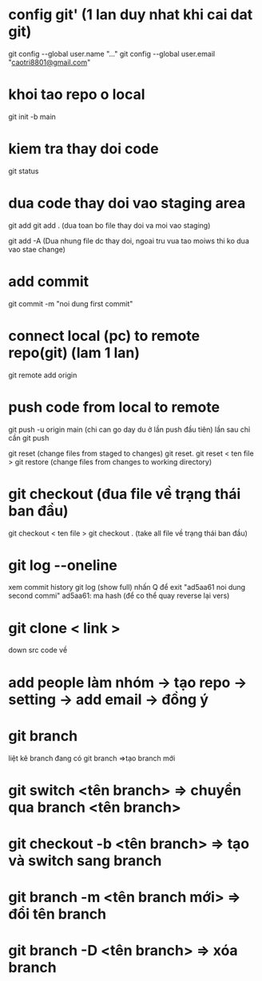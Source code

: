 # config git' (1 lan duy nhat khi cai dat git)
git config --global user.name "..."
git config --global user.email "caotri8801@gmail.com"
# khoi tao repo o local
git init -b main
# kiem tra thay doi code
git status
# dua code thay doi vao staging area
git add <ten file>
git add . (dua toan bo file thay doi va moi vao staging)

git add -A (Dua nhung file dc thay doi, ngoai tru vua tao moiws thi ko dua  vao stae change)

# add commit
git commit -m "noi dung first commit"

# connect local (pc) to remote repo(git) (lam 1 lan)
git remote add origin <go to github to get link>
# push code from local to remote
git push -u origin main (chi can go day du ở lần push đầu tiên)
 lần sau chỉ cần git push

git reset (change files from staged to changes)
git reset.
git reset < ten file >
git restore (change files from changes to working directory)


# git checkout (đua file về trạng thái ban đầu)
git checkout < ten file >
git checkout . (take all file về trạng thái ban đầu)

# git log --oneline
xem commit history
git log (show full)
nhấn Q để exit
"ad5aa61 noi dung second commi"
ad5aa61: ma hash (để co thể quay reverse lại vers)

# git clone < link >
down src code về

# add people làm nhóm -> tạo repo -> setting -> add email -> đồng ý

# git branch
liệt kê branch đang có
git branch <ten branch> =>tạo branch mới

# git switch <tên branch> => chuyển qua branch <tên branch>

# git checkout -b <tên branch> => tạo và switch sang branch

# git branch -m <tên branch mới> => đổi tên branch

# git branch -D <tên branch> => xóa branch